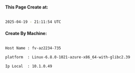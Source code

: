 
   
#### This Page Create at:

```bash

2025-04-19 - 21:11:54 UTC

```

#### Create By Machine:

```bash

Host Name : fv-az2234-735

platform  : Linux-6.8.0-1021-azure-x86_64-with-glibc2.39

Ip Local  : 10.1.0.49

```

